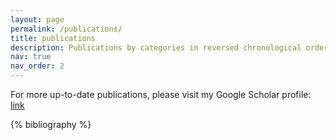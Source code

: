 ```yaml
---
layout: page
permalink: /publications/
title: publications
description: Publications by categories in reversed chronological order.
nav: true
nav_order: 2
---
```


For more up-to-date publications, please visit my Google Scholar profile: <a href="https://scholar.google.com/citations?view_op=list_works&hl=en&hl=en&user=k9Bb0MYAAAAJ" class="button">link</a>


<!-- _pages/publications.md -->

<!-- Bibsearch Feature -->

<!-- {% include bib_search.liquid %} --> 

<div class="publications">

{% bibliography %}

</div>
